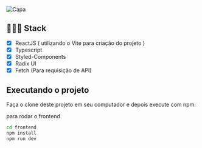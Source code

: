 ![Capa](https://user-images.githubusercontent.com/77641643/232164942-0f2dfcea-89b6-4f5d-8c47-b48ee58ad82b.png)

## 👨🏽‍💻 Stack

- [x] ReactJS ( utilizando o Vite para criação do projeto )
- [x] Typescript
- [x] Styled-Components
- [x] Radix UI
- [x] Fetch (Para requisição de API)

## Executando o projeto

Faça o clone deste projeto em seu computador e depois execute com npm:

para rodar o frontend
```bash 
cd frontend
npm install 
npm run dev
```

